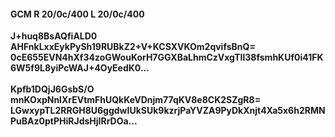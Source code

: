 #### GCM R 20/0c/400 L 20/0c/400
**J+huq8BsAQfiALD0**<br/>**AHFnkLxxEykPySh19RUBkZ2+V+KCSXVKOm2qvifsBnQ=**<br/>**0cE655EVN4hXf34zoGWouKorH7GGXBaLhmCzVxgTIl38fsmhKUf0i41FK6W5f9L8yiPcWAJ+4OyEedK0...**<br/><br/>
**Kpfb1DQjJ6GsbS/O**<br/>**mnKOxpNnlXrEVtmFhUQkKeVDnjm77qKV8e8CK2SZgR8=**<br/>**LGwxypTL2RRGH8U6ggdwIUkSUk9kzrjPaYVZA9PyDkXnjt4Xa5x6h2RMNPuBAz0ptPHiRJdsHjIRrDOa...**
